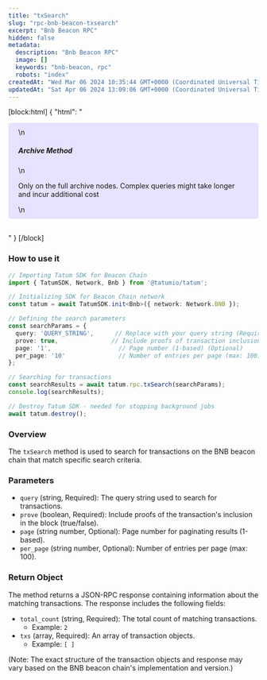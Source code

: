 ```yaml
---
title: "txSearch"
slug: "rpc-bnb-beacon-txsearch"
excerpt: "Bnb Beacon RPC"
hidden: false
metadata: 
  description: "Bnb Beacon RPC"
  image: []
  keywords: "bnb-beacon, rpc"
  robots: "index"
createdAt: "Wed Mar 06 2024 10:35:44 GMT+0000 (Coordinated Universal Time)"
updatedAt: "Sat Apr 06 2024 13:09:06 GMT+0000 (Coordinated Universal Time)"
---
```

[block:html]
{
  "html": "<div style="padding: 10px 20px; border-radius: 5px; background-color: #e6e2ff; margin: 0 0 30px 0;">\n  <h5>Archive Method</h5>\n  <p>Only on the full archive nodes. Complex queries might take longer and incur additional cost</p>\n</div>"
}
[/block]


### How to use it

```typescript
// Importing Tatum SDK for Beacon Chain
import { TatumSDK, Network, Bnb } from '@tatumio/tatum';

// Initializing SDK for Beacon Chain network
const tatum = await TatumSDK.init<Bnb>({ network: Network.BNB });

// Defining the search parameters
const searchParams = {
  query: 'QUERY_STRING',      // Replace with your query string (Required)
  prove: true,               // Include proofs of transaction inclusion in the block (true/false) (Required)
  page: '1',                   // Page number (1-based) (Optional)
  per_page: '10'               // Number of entries per page (max: 100) (Optional)
};

// Searching for transactions
const searchResults = await tatum.rpc.txSearch(searchParams);
console.log(searchResults);

// Destroy Tatum SDK - needed for stopping background jobs
await tatum.destroy();
```

### Overview

The `txSearch` method is used to search for transactions on the BNB beacon chain that match specific search criteria.

### Parameters

- `query` (string, Required): The query string used to search for transactions.
- `prove` (boolean, Required): Include proofs of the transaction's inclusion in the block (true/false).
- `page` (string number, Optional): Page number for paginating results (1-based).
- `per_page` (string number, Optional): Number of entries per page (max: 100).

### Return Object

The method returns a JSON-RPC response containing information about the matching transactions. The response includes the following fields:

- `total_count` (string, Required): The total count of matching transactions.
  - Example: `2`
- `txs` (array, Required): An array of transaction objects.
  - Example: `[ ]`

(Note: The exact structure of the transaction objects and response may vary based on the BNB beacon chain's implementation and version.)
